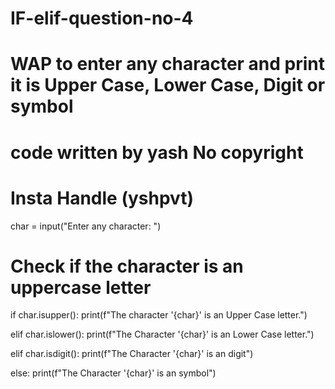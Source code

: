 # IF-elif-question-no-4
# WAP to enter any character and print it is Upper Case, Lower Case, Digit or symbol
# code written by yash No copyright 
# Insta Handle (yshpvt)

char = input("Enter any character: ")

# Check if the character is an uppercase letter
if char.isupper():
    print(f"The character '{char}' is an Upper Case letter.")
    
elif char.islower():
    print(f"The Character '{char}' is an Lower Case letter.")
    
elif char.isdigit():
    print(f"The Character '{char}' is an digit")
    
else:
    print(f"The Character '{char}' is an symbol")
